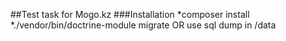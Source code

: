 ##Test task for Mogo.kz
###Installation
*composer install
*./vendor/bin/doctrine-module migrate OR use sql dump in /data
